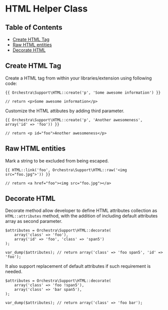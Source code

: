 # HTML Helper Class

## Table of Contents

* [Create HTML Tag](#create)
* [Raw HTML entities](#raw)
* [Decorate HTML](#decorate)

<a name="create"></a>
## Create HTML Tag

Create a HTML tag from within your libraries/extension using following code:

	{{ Orchestra\Support\HTML::create('p', 'Some awesome information') }}
	
	// return <p>Some awesome information</p> 

Customize the HTML attibutes by adding third parameter.

	{{ Orchestra\Support\HTML::create('p', 'Another awesomeness', array('id' => 'foo')) }}
	
	// return <p id="foo">Another awesomeness</p>

<a name="raw"></a>
## Raw HTML entities

Mark a string to be excluded from being escaped.

	{{ HTML::link('foo', Orchestra\Support\HTML::raw('<img src="foo.jpg">')) }}
	
	// return <a href="foo"><img src="foo.jpg"></a>

<a name="decorate"></a>
## Decorate HTML

Decorate method allow developer to define HTML attributes collection as `HTML::attributes` method, with the addition of including default attributes array as second parameter.

	$attributes = Orchestra\Support\HTML::decorate(
		array('class' => 'foo'), 
		array('id' => 'foo', 'class' => 'span5')
	);

	var_dump($attributes); // return array('class' => 'foo span5', 'id' => 'foo');
	
It also support replacement of default attributes if such requirement is needed.

	$attributes = Orchestra\Support\HTML::decorate(
		array('class' => 'foo !span5'),
		array('class' => 'bar span5'),
	);
	
	var_dump($attributes); // return array('class' => 'foo bar');